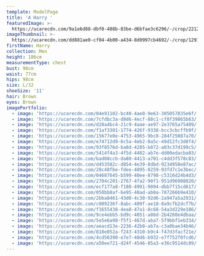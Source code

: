 ```yaml
---
template: ModelPage
title: 'A Harry '
featuredImage: >-
  https://ucarecdn.com/9a1e6d88-dbf0-408b-83be-d6bfae3c6296/-/crop/2212x1126/0,0/-/preview/
imageThumbnail: >-
  https://ucarecdn.com/dd881ae0-cf04-4b00-a434-8d0997cb4692/-/crop/1291x1821/147,106/-/preview/
firstName: Harry
collection: Men
height: 186cm
measurementType: chest
bust: 98cm
waist: 77cm
hips: 98cm
size: L/32
shoeSize: '11'
hair: Brown
eyes: Brown
imagePortfolio:
  - image: 'https://ucarecdn.com/04e91102-bc40-4ae0-9e63-305057835e6f/'
  - image: 'https://ucarecdn.com/7cfdbc3a-d8d6-4ecf-88c1-cf8f39865b63/'
  - image: 'https://ucarecdn.com/d28a4bc4-21c9-4aae-ae97-2e3765a75409/'
  - image: 'https://ucarecdn.com/f1af3301-1774-426f-9338-bcc3cbcffb9f/'
  - image: 'https://ucarecdn.com/15677e0e-4753-4965-9bc8-284f25087a70/'
  - image: 'https://ucarecdn.com/e74712d9-6c5a-4eb2-8a5c-49d12fc3d8f4/'
  - image: 'https://ucarecdn.com/93f8576d-ba8d-4285-b872-a03c37d199c5/'
  - image: 'https://ucarecdn.com/5414f4a3-4f5d-4482-ab7e-dd00edacba03/'
  - image: 'https://ucarecdn.com/bad08ccb-da80-4413-a701-c4dd3f578c83/'
  - image: 'https://ucarecdn.com/d453582c-d854-4e39-8dbd-9234958e87ac/'
  - image: 'https://ucarecdn.com/28c48fbe-fdee-4095-8259-93fd7c1e3bec/'
  - image: 'https://ucarecdn.com/04687645-b599-40ee-8798-c5316d24b4d3/'
  - image: 'https://ucarecdn.com/2704c201-2767-4fa2-90f1-951d96988020/'
  - image: 'https://ucarecdn.com/ecf177a8-f180-4991-9094-dbb7f15cd617/'
  - image: 'https://ucarecdn.com/050bb8af-6e95-48ad-ab0a-787266b9e410/'
  - image: 'https://ucarecdn.com/2bba8461-43d0-4c30-92d6-2a947a5a2931/'
  - image: 'https://ucarecdn.com/c089236f-8abc-409f-ae18-8a9cfb2dcf7b/'
  - image: 'https://ucarecdn.com/f1655438-4ea8-47a1-8c68-54a3d229e186/'
  - image: 'https://ucarecdn.com/9ce4ebb5-bd9c-4051-a86d-2b4260e4dbaa/'
  - image: 'https://ucarecdn.com/5e5e6a98-f5f1-467d-aba7-5f9bbf1eb334/'
  - image: 'https://ucarecdn.com/aeacd13e-2236-42b0-ab7a-c3a0bae34b46/'
  - image: 'https://ucarecdn.com/818e852a-f243-4310-b9c4-f47d3facf21e/'
  - image: 'https://ucarecdn.com/4cd56390-e7e7-48d6-b932-e7f752f0fcd6/'
  - image: 'https://ucarecdn.com/a50ee721-d24f-4546-85a3-e36c9514dc89/'
---
```


